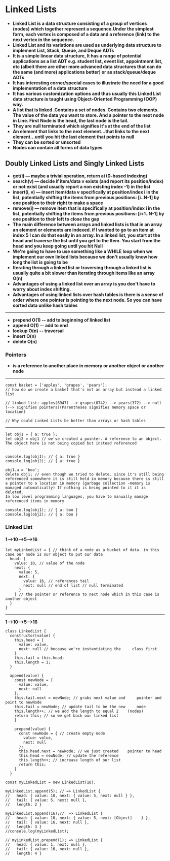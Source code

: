 # Linked Lists

* **Linked List is a data structure consisting of a group of vertices (nodes) which together represent a sequence.Under the simplest form, each vertex is composed of a data and a reference (link) to the next vertex in the sequence.**
* **Linked List and its variations are used as underlying data structure to implement List, Stack, Queue, and Deque ADTs**
* **It is a simple linear data structure,
    It has a range of potential applications as a list ADT e.g. student list, event list, appointment list, etc (albeit there are other more advanced data structures that can do the same (and more) applications better) or as stack/queue/deque ADTs**
* **It has interesting corner/special cases to illustrate the need for a good implementation of a data structure**
* **It has various customization options and thus usually this Linked List data structure is taught using Object-Oriented Programming (OOP) way.**
* **A list that is linked .Contains a set of nodes. Contains two elements. The value of the data you want to store. And a pointer to the next node in Line. First Node is the head, the last node is the tail.**
* **They are null terminated which signifies it's at the end of the list**
* **An element that links to the next element...that links to the next element...until you hit the last element that points to null**
* **They can be sorted or unsorted**
* **Nodes can contain all forms of data types**

## Doubly Linked Lists and Singly Linked Lists

* **get(i) — maybe a trivial operation, return ai (0-based indexing)**
* **search(v) — decide if item/data v exists (and report its position/index) or not exist (and usually report a non existing index -1) in the list**
* **insert(i, v) — insert item/data v specifically at position/index i in the list, potentially shifting the items from previous positions: [i..N-1] by one position to their right to make a space**
* **remove(i) — remove item that is specifically at position/index i in the list, potentially shifting the items from previous positions: [i+1..N-1] by one position to their left to close the gap**
* **The main difference between arrays and linked lists is that in an array an element or elements are indexed. if I wanted to go to an item at index 5 I can do that easily in an array. In a linked list, you start at the head and traverse the list until you get to the Item. You start from the head and you keep going until you hit Null**
* **We're going to have to use something like a WHILE loop when we implement our own linked lists because we don't usually know how long the list is going to be**
* **Iterating through a linked list or traversing through a linked list is usually quite a bit slower than iterating through items like an array O(n)**
* **Advantages of using a linked list over an array is you don't have to worry about index shifting.**
* **Advantages of using linked lists over hash tables is there is a sense of order where one pointer is pointing to the next node. So you can have sorted data unlike hash tables**

---

* **prepend O(1) -- add to beginning of linked list**
* **append O(1) -- add to end**
* **lookup O(n) -- traversal**
* **insert O(n)**
* **delete O(n)**

### Pointers

* **is a reference to another place in memory or another object or another node**

---

    const basket = ['apples', 'grapes', 'pears'];
    // how do we create a basket that's not an array but instead a linked list

    // linked list: apples(8947) --> grapes(8742) --> pears(372) --> null (--> signifies pointers)(Parentheses signifies memory space or location)

    // Why could Linked Lists be better than arrays or hash tables
---

    let obj1 = { a: true };
    let obj2 = obj1 // we've created a pointer. A reference to an object. The object here is not being copied but instead referenced


    console.log(obj1); // { a: true }
    console.log(obj2); // { a: true }

    obj1.a = 'boo';
    delete obj1; // even though we tried to delete. since it's still being referenced somewhere it is still held in memory because there is still a pointer to a location in memory (garbage collection -memory is managed automatically) If nothing is being pointed to it it is deleted.
    In low level programming languages, you have to manually manage referenced items in memory

    console.log(obj1); // { a: boo }
    console.log(obj2); // { a: boo }

### Linked List

#### 1-->10-->5–->16

    let myLinkedList = { // think of a node as a bucket of data. in this case our node is our object to put our data
      head: {
        value: 10, // value of the node
        next: {
          value: 5,
          next: {
            value: 16, // references tail
            next: null // end of list // null terminated
          }
        } // the pointer or reference to next node which in this case is another object
      }
    }

---

**1-->10-->5–->16**

    class LinkedList {
      constructor(value) {
        this.head = {
          value: value,
          next: null // because we're instantiating the     class first
        }
        this.tail = this.head;
        this.length = 1;
      }

      append(value) {
        const newNode = {
          value: value,
          next: null
        };
        this.tail.next = newNode; // grabs next value and     pointer and point to newNode
        this.tail = newNode; // update tail to be the new     node
        this.length++; // we add the length to equal 2    (nodes)
        return this; // so we get back our linked list
        }

        prepend(value) {
          const newNode = { // create empty node
            value: value,
            next: null
          };
          this.head.next = newNode; // we just created    pointer to head
          this.head = newNode; // update the reference
          this.length++; // increase length of our list
          return this;
        }
      }

    const myLinkedList = new LinkedList(10);

    myLinkedList.append(5); // => LinkedList {
    //   head: { value: 10, next: { value: 5, next: null } },
    //   tail: { value: 5, next: null },
    //   length: 2 }

    myLinkedList.append(16);//  => LinkedList {
    //   head: { value: 10, next: { value: 5, next: [Object]    } },
    //   tail: { value: 16, next: null },
    //   length: 3 }
    //console.log(myLinkedList);

    // myLinkedList.prepend(1); => LinkedList {
    //   head: { value: 1, next: null },
    //   tail: { value: 16, next: null },
    //   length: 4 }